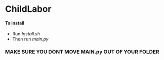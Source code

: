 # ChildLabor

 #### To install 
 - Run _Install.sh_
 - Then run _main.py_


### MAKE SURE YOU DONT MOVE MAIN.py OUT OF YOUR FOLDER
